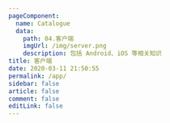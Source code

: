 ```yaml
---
pageComponent:
  name: Catalogue
  data:
    path: 04.客户端
    imgUrl: /img/server.png
    description: 包括 Android、iOS 等相关知识
title: 客户端
date: 2020-03-11 21:50:55
permalink: /app/
sidebar: false
article: false
comment: false
editLink: false
---
```

